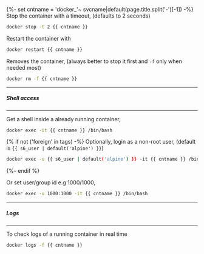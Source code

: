 {%- set cntname = 'docker_'~ svcname|default(page.title.split('-')[-1]) -%}
Stop the container with a timeout, (defaults to 2 seconds)

``` sh
docker stop -t 2 {{ cntname }}
```

Restart the container with

``` sh
docker restart {{ cntname }}
```

Removes the container, (always better to stop it first and `-f`
only when needed most)

``` sh
docker rm -f {{ cntname }}
```

---
##### Shell access
---

Get a shell inside a already running container,

``` sh
docker exec -it {{ cntname }} /bin/bash
```


{% if not ('foreign' in tags) -%}
Optionally, login as a non-root user, (default is `{{ s6_user | default('alpine') }}`)

``` sh
docker exec -u {{ s6_user | default('alpine') }} -it {{ cntname }} /bin/bash
```
{%- endif %}

Or set user/group id e.g 1000/1000,

``` sh
docker exec -u 1000:1000 -it {{ cntname }} /bin/bash
```

---
##### Logs
---

To check logs of a running container in real time

``` sh
docker logs -f {{ cntname }}
```

